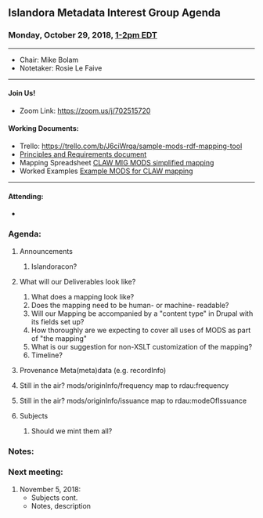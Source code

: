## Islandora Metadata Interest Group Agenda
### Monday, October 29, 2018, [1-2pm EDT](http://www.thetimezoneconverter.com/?t=1%20pm&tz=Toronto&)

---
* Chair:  Mike Bolam
* Notetaker: Rosie Le Faive
---

#### Join Us!
* Zoom Link: https://zoom.us/j/702515720

#### Working Documents:
* Trello: https://trello.com/b/J6ciWrqa/sample-mods-rdf-mapping-tool
* [Principles and Requirements document](https://docs.google.com/document/d/19c58eqejuB3MhY-lS8o8QW0naM_R3GusD23aQ3dwusw/edit?usp=sharing)
* Mapping Spreadsheet [CLAW MIG MODS simplified mapping](https://docs.google.com/spreadsheets/d/18u2qFJ014IIxlVpM3JXfDEFccwBZcoFsjbBGpvL0jJI/edit#gid=0)
* Worked Examples [Example MODS for CLAW mapping](https://docs.google.com/spreadsheets/d/1C2Xie7HUDSgRT5v4ldoJvlNdoXz2GHAPvL3PE3TOKW8/edit#gid=1829081124)
---

#### Attending:
* 

### Agenda:

1. Announcements
   1. Islandoracon?
1. What will our Deliverables look like? 
   1. What does a mapping look like?
   1. Does the mapping need to be human- or machine- readable?
   1. Will our Mapping be accompanied by a "content type" in Drupal with its fields set up?
   1. How thoroughly are we expecting to cover all uses of MODS as part of "the mapping"
   1. What is our suggestion for non-XSLT customization of the mapping?
   1. Timeline?

1. Provenance Meta(meta)data (e.g. recordInfo)
       
1. Still in the air? mods/originInfo/frequency map to rdau:frequency

1. Still in the air? mods/originInfo/issuance map to rdau:modeOfIssuance

1. Subjects
   1. Should we mint them all? 
   

### Notes:

### Next meeting:
1. November 5, 2018: 
   * Subjects cont.
   * Notes, description
  
